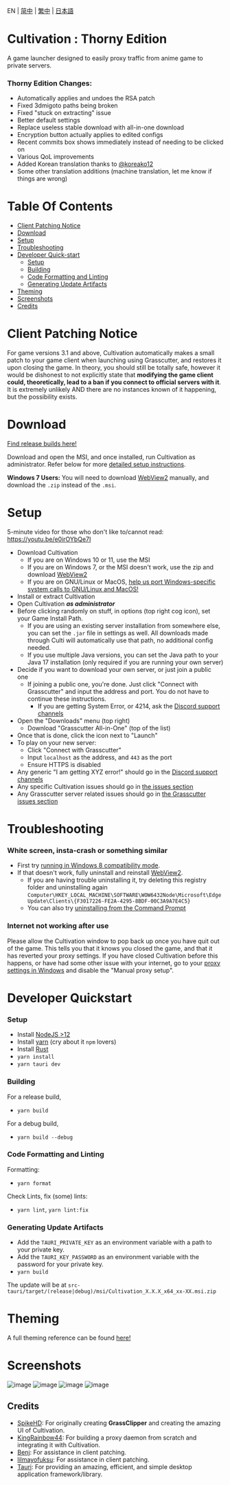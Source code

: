 EN | [简中](README_zh-CN.md) | [繁中](README_zh-TW.md) | [日本語](README_ja-JP.md)

# Cultivation : Thorny Edition

A game launcher designed to easily proxy traffic from anime game to private servers.

### Thorny Edition Changes:

- Automatically applies and undoes the RSA patch
- Fixed 3dmigoto paths being broken
- Fixed "stuck on extracting" issue
- Better default settings
- Replace useless stable download with all-in-one download
- Encryption button actually applies to edited configs
- Recent commits box shows immediately instead of needing to be clicked on
- Various QoL improvements
- Added Korean translation thanks to [@koreako12](https://github.com/koreako12)
- Some other translation additions (machine translation, let me know if things are wrong)

# Table Of Contents

- [Client Patching Notice](#client-patching-notice)
- [Download](#download)
- [Setup](#setup)
- [Troubleshooting](#troubleshooting)
- [Developer Quick-start](#developer-quickstart)
  - [Setup](#setup)
  - [Building](#building)
  - [Code Formatting and Linting](#code-formatting-and-linting)
  - [Generating Update Artifacts](#generating-update-artifacts)
- [Theming](#theming)
- [Screenshots](#screenshots)
- [Credits](#credits)

# Client Patching Notice

For game versions 3.1 and above, Cultivation automatically makes a small patch to your game client when launching using Grasscutter, and restores it upon closing the game. In theory, you should still be totally safe, however it would be dishonest to not explicitly state that **modifying the game client could, theoretically, lead to a ban if you connect to official servers with it**. It is extremely unlikely AND there are no instances known of it happening, but the possibility exists.

# Download

[Find release builds here!](https://github.com/Grasscutters/Cultivation/releases)

Download and open the MSI, and once installed, run Cultivation as administrator. Refer below for more [detailed setup instructions](#setup).

**Windows 7 Users:** You will need to download [WebView2](https://developer.microsoft.com/en-us/microsoft-edge/webview2/#download-section) manually, and download the `.zip` instead of the `.msi`.

# Setup

5-minute video for those who don't like to/cannot read: https://youtu.be/e0irOYbQe7I

- Download Cultivation
  - If you are on Windows 10 or 11, use the MSI
  - If you are on Windows 7, or the MSI doesn't work, use the zip and download [WebView2](https://developer.microsoft.com/en-us/microsoft-edge/webview2/)
  - If you are on GNU/Linux or MacOS, [help us port Windows-specific system calls to GNU/Linux and MacOS!](https://github.com/Grasscutters/Cultivation/issues/7)
- Install or extract Cultivation
- Open Cultivation **_as administrator_**
- Before clicking randomly on stuff, in options (top right cog icon), set your Game Install Path.
  - If you are using an existing server installation from somewhere else, you can set the `.jar` file in settings as well. All downloads made through Culti will automatically use that path, no additional config needed.
  - If you use multiple Java versions, you can set the Java path to your Java 17 installation (only required if you are running your own server)
- Decide if you want to download your own server, or just join a public one
  - If joining a public one, you're done. Just click "Connect with Grasscutter" and input the address and port. You do not have to continue these instructions.
    - If you are getting System Error, or 4214, ask the [Discord support channels](https://discord.gg/T5vZU6UyeG)
- Open the "Downloads" menu (top right)
  - Download "Grasscutter All-in-One" (top of the list)
- Once that is done, click the icon next to "Launch"
- To play on your new server:
  - Click "Connect with Grasscutter"
  - Input `localhost` as the address, and `443` as the port
  - Ensure HTTPS is disabled
- Any generic "I am getting XYZ error!" should go in the [Discord support channels](https://discord.gg/T5vZU6UyeG)
- Any specific Cultivation issues should go in [the issues section](/issues)
- Any Grasscutter server related issues should go in [the Grasscutter issues section](https://github.com/Grasscutters/Grasscutter)

# Troubleshooting

### White screen, insta-crash or something similar

- First try [running in Windows 8 compatibility mode](https://www.lifewire.com/run-older-programs-with-windows-10-compatibility-mode-4587064).
- If that doesn't work, fully uninstall and reinstall [WebView2](https://developer.microsoft.com/en-us/microsoft-edge/webview2/#download-section).
  - If you are having trouble uninstalling it, try deleting this registry folder and uninstalling again `Computer\HKEY_LOCAL_MACHINE\SOFTWARE\WOW6432Node\Microsoft\EdgeUpdate\Clients\{F3017226-FE2A-4295-8BDF-00C3A9A7E4C5}`
  - You can also try [uninstalling from the Command Prompt](https://superuser.com/a/1743626)

### Internet not working after use

Please allow the Cultivation window to pop back up once you have quit out of the game. This tells you that it knows you closed the game, and that it has reverted your proxy settings. If you have closed Cultivation before this happens, or have had some other issue with your internet, go to your [proxy settings in Windows](https://techviral.net/check-proxy-server-settings-in-windows/) and disable the "Manual proxy setup".

# Developer Quickstart

### Setup

- Install [NodeJS >12](https://nodejs.org/en/)
- Install [yarn](https://classic.yarnpkg.com/lang/en/docs/install) (cry about it `npm` lovers)
- Install [Rust](https://www.rust-lang.org/tools/install)
- `yarn install`
- `yarn tauri dev`

### Building

For a release build,

- `yarn build`

For a debug build,

- `yarn build --debug`

### Code Formatting and Linting

Formatting:

- `yarn format`

Check Lints, fix (some) lints:

- `yarn lint`, `yarn lint:fix`

### Generating Update Artifacts

- Add the `TAURI_PRIVATE_KEY` as an environment variable with a path to your private key.
- Add the `TAURI_KEY_PASSWORD` as an environment variable with the password for your private key.
- `yarn build`

The update will be at `src-tauri/target/(release|debug)/msi/Cultivation_X.X.X_x64_xx-XX.msi.zip`

# Theming

A full theming reference can be found [here!](/THEMES.md)

# Screenshots

![image](https://user-images.githubusercontent.com/107363768/221495236-ca1e2f2e-0f85-4765-a5f3-8bdcea299612.png)
![image](https://user-images.githubusercontent.com/107363768/221495246-ea309640-f866-4f50-bda8-f9d916380f92.png)
![image](https://user-images.githubusercontent.com/107363768/221495249-5a1aac39-9e8a-4244-9642-72c2e7be8a69.png)
![image](https://user-images.githubusercontent.com/107363768/221495254-ffbfc24e-ef5d-4e72-9068-a02132381dcc.png)

## Credits

- [SpikeHD](https://github.com/SpikeHD): For originally creating **GrassClipper** and creating the amazing UI of Cultivation.
- [KingRainbow44](https://github.com/KingRainbow44): For building a proxy daemon from scratch and integrating it with Cultivation.
- [Benj](https://github.com/4Benj): For assistance in client patching.
- [lilmayofuksu](https://github.com/lilmayofuksu): For assistance in client patching.
- [Tauri](https://tauri.app): For providing an amazing, efficient, and simple desktop application framework/library.
